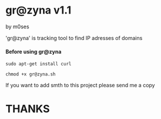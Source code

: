 # gr@zyna v1.1
by m0ses

'gr@zyna' is tracking tool to find IP adresses of domains

#### Before using gr@zyna
```
sudo apt-get install curl
  
chmod +x gr@zyna.sh
```
If you want to add smth to this project please send me a copy
# THANKS
